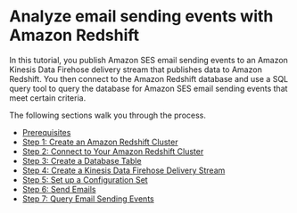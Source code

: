 # Analyze email sending events with Amazon Redshift<a name="event-publishing-redshift"></a>

In this tutorial, you publish Amazon SES email sending events to an Amazon Kinesis Data Firehose delivery stream that publishes data to Amazon Redshift\. You then connect to the Amazon Redshift database and use a SQL query tool to query the database for Amazon SES email sending events that meet certain criteria\.

The following sections walk you through the process\.
+ [Prerequisites](event-publishing-redshift-prerequisites.md)
+ [Step 1: Create an Amazon Redshift Cluster](event-publishing-redshift-cluster.md)
+ [Step 2: Connect to Your Amazon Redshift Cluster](event-publishing-redshift-cluster-connect.md)
+ [Step 3: Create a Database Table](event-publishing-redshift-table.md)
+ [Step 4: Create a Kinesis Data Firehose Delivery Stream](event-publishing-redshift-firehose-stream.md)
+ [Step 5: Set up a Configuration Set](event-publishing-redshift-configuration-set.md)
+ [Step 6: Send Emails](event-publishing-redshift-send-email.md)
+ [Step 7: Query Email Sending Events](event-publishing-redshift-query.md)
